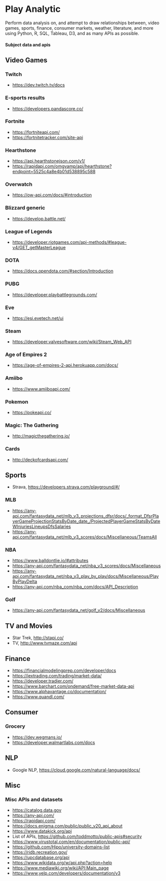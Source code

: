 # Play Analytic

Perform data analysis on, and attempt to draw relationships  between, video games, sports, finance, consumer markets, weather, literature, and more using Python, R, SQL, Tableau, D3, and as many APIs as possible.

#### Subject data and apis

## Video Games

### Twitch
- https://dev.twitch.tv/docs

### E-sports results
- https://developers.pandascore.co/

### Fortnite
- https://fortniteapi.com/
- https://fortnitetracker.com/site-api

### Hearthstone
- https://api.hearthstonejson.com/v1/
- https://rapidapi.com/omgvamp/api/hearthstone?endpoint=5525c4a8e4b01d538895c588

### Overwatch
- https://ow-api.com/docs/#introduction

### Blizzard generic
- https://develop.battle.net/

### League of Legends
- https://developer.riotgames.com/api-methods/#league-v4/GET_getMasterLeague

### DOTA
- https://docs.opendota.com/#section/Introduction

### PUBG
- https://developer.playbattlegrounds.com/

### Eve
- https://esi.evetech.net/ui

### Steam
- https://developer.valvesoftware.com/wiki/Steam_Web_API

### Age of Empires 2
- https://age-of-empires-2-api.herokuapp.com/docs/

### Amiibo
- https://www.amiiboapi.com/

### Pokemon
- https://pokeapi.co/

### Magic: The Gathering
- http://magicthegathering.io/

### Cards
- http://deckofcardsapi.com/

## Sports

- Strava, https://developers.strava.com/playground/#/

### MLB
- https://any-api.com/fantasydata_net/mlb_v3_projections_dfsr/docs/_format_DfsrPlayerGameProjectionStatsByDate_date_/ProjectedPlayerGameStatsByDateWInjuriesLineupsDfsSalaries
- https://any-api.com/fantasydata_net/mlb_v3_scores/docs/Miscellaneous/TeamsAll

### NBA
- https://www.balldontlie.io/#attributes
- https://any-api.com/fantasydata_net/nba_v3_scores/docs/Miscellaneous
- https://any-api.com/fantasydata_net/nba_v3_play_by_play/docs/Miscellaneous/PlayByPlayDelta
- https://any-api.com/nba_com/nba_com/docs/API_Description

### Golf
- https://any-api.com/fantasydata_net/golf_v2/docs/Miscellaneous

## TV and Movies
- Star Trek, http://stapi.co/
- TV, http://www.tvmaze.com/api

## Finance
- https://financialmodelingprep.com/developer/docs
- https://iextrading.com/trading/market-data/
- https://developer.tradier.com/
- https://www.barchart.com/ondemand/free-market-data-api
- https://www.alphavantage.co/documentation/
- https://www.quandl.com/

## Consumer

### Grocery
- https://dev.wegmans.io/
- https://developer.walmartlabs.com/docs


## NLP
- Google NLP, https://cloud.google.com/natural-language/docs/

## Misc
### Misc APIs and datasets
- https://catalog.data.gov
- https://any-api.com/
- https://rapidapi.com/
- https://docs.enigma.com/public/public_v20_api_about
- https://www.datakick.org/api
- List of APIs, https://github.com/toddmotto/public-apis#security
- https://www.virustotal.com/en/documentation/public-api/
- https://github.com/Hipo/university-domains-list
- https://ridb.recreation.gov/
- https://upcdatabase.org/api
- https://www.wikidata.org/w/api.php?action=help
- https://www.mediawiki.org/wiki/API:Main_page
- https://www.yelp.com/developers/documentation/v3

